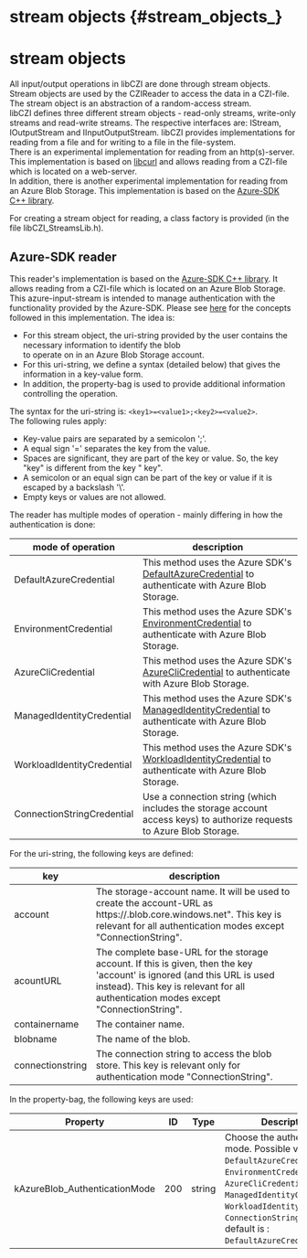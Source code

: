 stream objects                 {#stream_objects_}
==============

# stream objects

All input/output operations in libCZI are done through stream objects. Stream objects are used by the CZIReader to access the data in a CZI-file.
The stream object is an abstraction of a random-access stream.   
libCZI defines three different stream objects - read-only streams, write-only streams and read-write streams. The respective 
interfaces are: IStream, IOutputStream and IInputOutputStream.
libCZI provides implementations for reading from a file and for writing to a file in the file-system.  
There is an experimental implementation for reading from an http(s)-server. This implementation is based on [libcurl](https://curl.se/libcurl/) and allows 
reading from a CZI-file which is located on a web-server.  
In addition, there is another experimental implementation for reading from an Azure Blob Storage. This implementation is based on the [Azure-SDK C++ library](https://github.com/Azure/azure-sdk-for-cpp).

For creating a stream object for reading, a class factory is provided (in the file libCZI_StreamsLib.h).

## Azure-SDK reader

This reader's implementation is based on the [Azure-SDK C++ library](https://github.com/Azure/azure-sdk-for-cpp). It allows 
reading from a CZI-file which is located on an Azure Blob Storage.
This azure-input-stream is intended to manage authentication with the functionality provided by the
Azure-SDK. Please see [here](https://learn.microsoft.com/en-us/azure/storage/blobs/quickstart-blobs-c-plus-plus?tabs=connection-string%2Croles-azure-portal#authenticate-to-azure-and-authorize-access-to-blob-data)
for the concepts followed in this implementation.
The idea is:
* For this stream object, the uri-string provided by the user contains the necessary information to identify the blob  
   to operate on in an Azure Blob Storage account.
* For this uri-string, we define a syntax (detailed below) that gives the information in a key-value form.  
* In addition, the property-bag is used to provide additional information controlling the operation.    

The syntax for the uri-string is: `<key1>=<value1>;<key2>=<value2>`.  
The following rules apply:
* Key-value pairs are separated by a semicolon ';'.
* A equal sign '=' separates the key from the value.
* Spaces are significant, they are part of the key or value. So, the key "key" is different from the key " key".  
* A semicolon or an equal sign can be part of the key or value if it is escaped by a backslash '\\'.  
* Empty keys or values are not allowed.  

The reader has multiple modes of operation - mainly differing in how the authentication is done:

  mode of operation             |  description
--------------------------------|------------------------------------------------------------
 DefaultAzureCredential         | This method uses the Azure SDK's [DefaultAzureCredential](https://azuresdkdocs.blob.core.windows.net/$web/cpp/azure-identity/1.9.0/class_azure_1_1_identity_1_1_default_azure_credential.html) to authenticate with Azure Blob Storage.
 EnvironmentCredential          | This method uses the Azure SDK's [EnvironmentCredential](https://azuresdkdocs.blob.core.windows.net/$web/cpp/azure-identity/1.9.0/class_azure_1_1_identity_1_1_environment_credential.html) to authenticate with Azure Blob Storage.
 AzureCliCredential             | This method uses the Azure SDK's [AzureCliCredential](https://azuresdkdocs.blob.core.windows.net/$web/cpp/azure-identity/1.9.0/class_azure_1_1_identity_1_1_azure_cli_credential.html) to authenticate with Azure Blob Storage.
 ManagedIdentityCredential      | This method uses the Azure SDK's [ManagedIdentityCredential](https://azuresdkdocs.blob.core.windows.net/$web/cpp/azure-identity/1.9.0/class_azure_1_1_identity_1_1_managed_identity_credential.html) to authenticate with Azure Blob Storage.
 WorkloadIdentityCredential     | This method uses the Azure SDK's [WorkloadIdentityCredential](https://azuresdkdocs.blob.core.windows.net/$web/cpp/azure-identity/1.9.0/class_azure_1_1_identity_1_1_workload_identity_credential.html) to authenticate with Azure Blob Storage.
 ConnectionStringCredential     | Use a connection string (which includes the storage account access keys) to authorize requests to Azure Blob Storage.

 For the uri-string, the following keys are defined:

   key              | description
 -------------------|---------------------------------------------------
  account           | The storage-account name. It will be used to create the account-URL as https://<acount>.blob.core.windows.net". This key is relevant for all authentication modes except "ConnectionString".
  acountURL         | The complete base-URL for the storage account. If this is given, then the key 'account' is ignored (and this URL is used instead). This key is relevant for all authentication modes except  "ConnectionString".
  containername     | The container name.
  blobname          | The name of the blob.
  connectionstring  | The connection string to access the blob store. This key is relevant only for authentication mode "ConnectionString".

  In the property-bag, the following keys are used:

 Property                      | ID  | Type   | Description
-------------------------------|-----|--------|---------------------------------------------------
 kAzureBlob_AuthenticationMode | 200 | string | Choose the authentication mode. Possible values are: `DefaultAzureCredential`, `EnvironmentCredential`, `AzureCliCredential`, `ManagedIdentityCredential`, `WorkloadIdentityCredential`, `ConnectionString`. The default is : `DefaultAzureCredential`.


